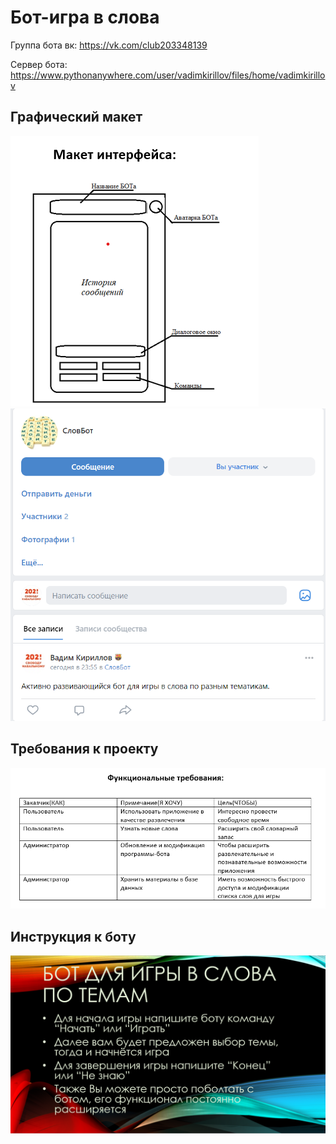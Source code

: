 
# Бот-игра в слова
Группа бота вк: https://vk.com/club203348139

Сервер бота: https://www.pythonanywhere.com/user/vadimkirillov/files/home/vadimkirillov
## Графический макет
![Макет интерфейса](https://github.com/VadimKirillov/BOT-Words/blob/b4406fa2edf0bdcb3f16ebee6c670ca7bff9f8bd/project/%D0%BC%D0%B0%D0%BA%D0%B5%D1%82%D0%B8%D0%BD%D1%82%D0%B5%D1%80%D1%84%D0%B5%D0%B9%D1%81%D0%B0.png)
![интерфейса в социальной сети "Вконтакте"](https://github.com/kelasov/BOT-Words/blob/24cde5f7235763e62f3c21d22a3a31250ce809e3/project/%D0%B8%D0%BD%D1%82%D0%B5%D1%80%D1%84%D0%B5%D0%B9%D1%81%D0%B2%D0%BA.png)

## Требования к проекту
![Функциональные требования](https://github.com/VadimKirillov/BOT-Words/blob/3133cdaf278652bf93f3053df56de233ec2e3b97/project/%D1%84%D1%83%D0%BD%D0%BA%D1%86%D0%B8%D0%BE%D0%BD%D0%B0%D0%BB%D1%8C%D0%BD%D1%8B%D0%B5%D1%82%D1%80%D0%B5%D0%B1%D0%BE%D0%B2%D0%B0%D0%BD%D0%B8%D1%8F.png)
## Инструкция к боту
![Правила и команды бота](https://github.com/kelasov/BOT-Words/blob/266b904e59efb86c2ee9db98d64231eaa744edc8/project/%D0%98%D0%BD%D1%81%D1%82%D1%80%D1%83%D0%BA%D1%86%D0%B8%D1%8F_%D0%BA_%D0%B1%D0%BE%D1%82%D1%83.png)
